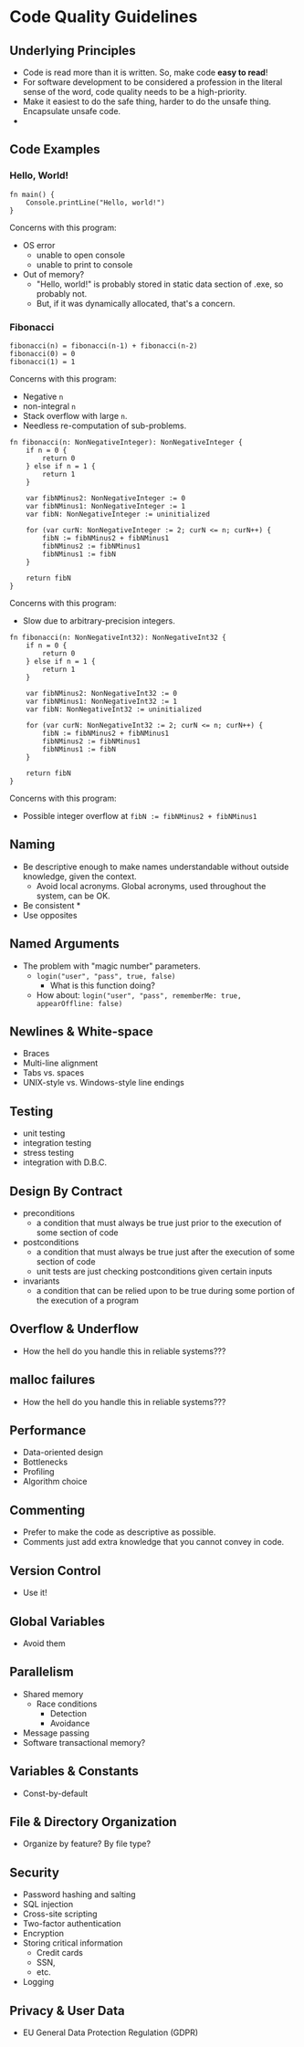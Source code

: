 # Code Quality Guidelines

## Underlying Principles

* Code is read more than it is written. So, make code **easy to read**!
* For software development to be considered a profession in the literal sense of the word, code quality needs to be a high-priority.
* Make it easiest to do the safe thing, harder to do the unsafe thing. Encapsulate unsafe code.
* 

## Code Examples

### Hello, World!

```
fn main() {
    Console.printLine("Hello, world!")
}
```

Concerns with this program:

* OS error
  * unable to open console
  * unable to print to console
* Out of memory?
  * "Hello, world!" is probably stored in static data section of .exe, so probably not.
  * But, if it was dynamically allocated, that's a concern.

### Fibonacci

```
fibonacci(n) = fibonacci(n-1) + fibonacci(n-2)
fibonacci(0) = 0
fibonacci(1) = 1
```

Concerns with this program:

* Negative `n`
* non-integral `n`
* Stack overflow with large `n`.
* Needless re-computation of sub-problems.

```
fn fibonacci(n: NonNegativeInteger): NonNegativeInteger {
    if n = 0 {
        return 0
    } else if n = 1 {
        return 1
    }
    
    var fibNMinus2: NonNegativeInteger := 0
    var fibNMinus1: NonNegativeInteger := 1
    var fibN: NonNegativeInteger := uninitialized
    
    for (var curN: NonNegativeInteger := 2; curN <= n; curN++) {
        fibN := fibNMinus2 + fibNMinus1
        fibNMinus2 := fibNMinus1
        fibNMinus1 := fibN
    }
    
    return fibN
}
```

Concerns with this program:

* Slow due to arbitrary-precision integers.

```
fn fibonacci(n: NonNegativeInt32): NonNegativeInt32 {
    if n = 0 {
        return 0
    } else if n = 1 {
        return 1
    }
    
    var fibNMinus2: NonNegativeInt32 := 0
    var fibNMinus1: NonNegativeInt32 := 1
    var fibN: NonNegativeInt32 := uninitialized
    
    for (var curN: NonNegativeInt32 := 2; curN <= n; curN++) {
        fibN := fibNMinus2 + fibNMinus1
        fibNMinus2 := fibNMinus1
        fibNMinus1 := fibN
    }
    
    return fibN
}
```

Concerns with this program:

* Possible integer overflow at `fibN := fibNMinus2 + fibNMinus1`

## Naming

* Be descriptive enough to make names understandable without outside knowledge, given the context.
  * Avoid local acronyms. Global acronyms, used throughout the system, can be OK.
* Be consistent
  * 
* Use opposites

## Named Arguments

* The problem with "magic number" parameters.
  * `login("user", "pass", true, false)`
    * What is this function doing?
  * How about: `login("user", "pass", rememberMe: true, appearOffline: false)`

## Newlines & White-space

* Braces
* Multi-line alignment
* Tabs vs. spaces
* UNIX-style vs. Windows-style line endings

## Testing

* unit testing
* integration testing
* stress testing
* integration with D.B.C.

## Design By Contract

* preconditions
  * a condition that must always be true just prior to the execution of some section of code
* postconditions
  * a condition that must always be true just after the execution of some section of code
  * unit tests are just checking postconditions given certain inputs
* invariants
  * a condition that can be relied upon to be true during some portion of the execution of a program

## Overflow & Underflow

* How the hell do you handle this in reliable systems???

## malloc failures

* How the hell do you handle this in reliable systems???

## Performance

* Data-oriented design
* Bottlenecks
* Profiling
* Algorithm choice

## Commenting

* Prefer to make the code as descriptive as possible.
* Comments just add extra knowledge that you cannot convey in code.

## Version Control

* Use it!

## Global Variables

* Avoid them

## Parallelism

* Shared memory
  * Race conditions
    * Detection
    * Avoidance
* Message passing
* Software transactional memory?

## Variables & Constants

* Const-by-default

## File & Directory Organization

* Organize by feature? By file type?

## Security

* Password hashing and salting
* SQL injection
* Cross-site scripting
* Two-factor authentication
* Encryption
* Storing critical information
  * Credit cards
  * SSN,
  * etc.
* Logging

## Privacy & User Data

* EU General Data Protection Regulation (GDPR)